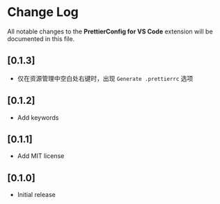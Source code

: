 # Change Log

All notable changes to the **PrettierConfig for VS Code** extension will be documented in this file.

## [0.1.3]

- 仅在资源管理中空白处右键时，出现 `Generate .prettierrc` 选项

## [0.1.2]

- Add keywords

## [0.1.1]

- Add MIT license

## [0.1.0]

- Initial release
